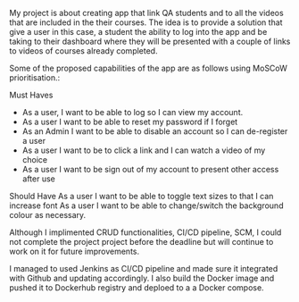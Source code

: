 My project is about creating app that link QA students and to all the videos that are included in the their courses. The idea is to provide a solution that give a user in this case, a student the ability to log into the app and be taking to their dashboard where they will be presented with a couple of links to videos of courses already completed.

Some of the proposed capabilities of the app are as follows using MoSCoW prioritisation.:

Must Haves
- As a user, I want to be able to log so I can view my account.
- As a user I want to be able to reset my password if I forget
- As an Admin I want to be able to disable an account so I can de-register a user
- As a user I want to be to click a link and I can watch a video of my choice
- As a user I want to be sign out of my account to present other access after use


Should Have
As a user I want to be able to toggle text sizes to that I can increase font
As a user I want to be able to change/switch the background colour as necessary.


Although I implimented CRUD functionalities, CI/CD pipeline, SCM, I could not complete the project project before the deadline but will continue to work on it for future improvements.

I managed to used Jenkins as CI/CD pipeline and made sure it integrated with Github and updating accordingly. I also build the Docker image and pushed it to Dockerhub registry and deploed to a a Docker compose.
